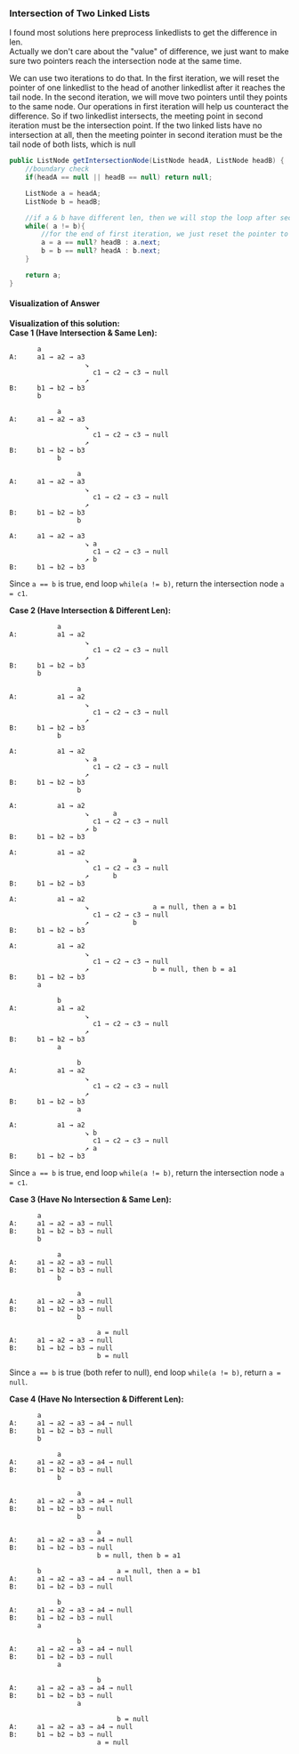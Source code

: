 ### Intersection of Two Linked Lists

I found most solutions here preprocess linkedlists to get the difference in len.  
Actually we don't care about the "value" of difference, we just want to make sure two pointers reach the intersection node at the same time.

We can use two iterations to do that. In the first iteration, we will reset the pointer of one linkedlist to the head of another linkedlist after it reaches the tail node. In the second iteration, we will move two pointers until they points to the same node. Our operations in first iteration will help us counteract the difference. So if two linkedlist intersects, the meeting point in second iteration must be the intersection point. If the two linked lists have no intersection at all, then the meeting pointer in second iteration must be the tail node of both lists, which is null

```java
public ListNode getIntersectionNode(ListNode headA, ListNode headB) {
    //boundary check
    if(headA == null || headB == null) return null;

    ListNode a = headA;
    ListNode b = headB;

    //if a & b have different len, then we will stop the loop after second iteration
    while( a != b){
        //for the end of first iteration, we just reset the pointer to the head of another linkedlist
        a = a == null? headB : a.next;
        b = b == null? headA : b.next;    
    }

    return a;
}
```

#### Visualization of Answer

**Visualization of this solution:**  
**Case 1 (Have Intersection & Same Len):**

```
       a
A:     a1 → a2 → a3
                   ↘
                     c1 → c2 → c3 → null
                   ↗            
B:     b1 → b2 → b3
       b
```

```
            a
A:     a1 → a2 → a3
                   ↘
                     c1 → c2 → c3 → null
                   ↗            
B:     b1 → b2 → b3
            b
```

```
                 a
A:     a1 → a2 → a3
                   ↘
                     c1 → c2 → c3 → null
                   ↗            
B:     b1 → b2 → b3
                 b
```

```
A:     a1 → a2 → a3
                   ↘ a
                     c1 → c2 → c3 → null
                   ↗ b            
B:     b1 → b2 → b3
```

Since `a == b` is true, end loop `while(a != b)`, return the intersection node `a = c1`.

**Case 2 (Have Intersection & Different Len):**

```
            a
A:          a1 → a2
                   ↘
                     c1 → c2 → c3 → null
                   ↗            
B:     b1 → b2 → b3
       b
```

```
                 a
A:          a1 → a2
                   ↘
                     c1 → c2 → c3 → null
                   ↗            
B:     b1 → b2 → b3
            b
```

```
A:          a1 → a2
                   ↘ a
                     c1 → c2 → c3 → null
                   ↗            
B:     b1 → b2 → b3
                 b
```

```
A:          a1 → a2
                   ↘      a
                     c1 → c2 → c3 → null
                   ↗ b           
B:     b1 → b2 → b3
```

```
A:          a1 → a2
                   ↘           a
                     c1 → c2 → c3 → null
                   ↗      b           
B:     b1 → b2 → b3
```

```
A:          a1 → a2
                   ↘                a = null, then a = b1
                     c1 → c2 → c3 → null
                   ↗           b           
B:     b1 → b2 → b3
```

```
A:          a1 → a2
                   ↘ 
                     c1 → c2 → c3 → null
                   ↗                b = null, then b = a1 
B:     b1 → b2 → b3
       a
```

```
            b         
A:          a1 → a2
                   ↘ 
                     c1 → c2 → c3 → null
                   ↗
B:     b1 → b2 → b3
            a
```

```
                 b         
A:          a1 → a2
                   ↘ 
                     c1 → c2 → c3 → null
                   ↗ 
B:     b1 → b2 → b3
                 a
```

```
A:          a1 → a2
                   ↘ b
                     c1 → c2 → c3 → null
                   ↗ a
B:     b1 → b2 → b3
```

Since `a == b` is true, end loop `while(a != b)`, return the intersection node `a = c1`.

**Case 3 (Have No Intersection & Same Len):**

```
       a
A:     a1 → a2 → a3 → null
B:     b1 → b2 → b3 → null
       b
```

```
            a
A:     a1 → a2 → a3 → null
B:     b1 → b2 → b3 → null
            b
```

```
                 a
A:     a1 → a2 → a3 → null
B:     b1 → b2 → b3 → null
                 b
```

```
                      a = null
A:     a1 → a2 → a3 → null
B:     b1 → b2 → b3 → null
                      b = null
```

Since `a == b` is true (both refer to null), end loop `while(a != b)`, return `a = null`.

**Case 4 (Have No Intersection & Different Len):**

```
       a
A:     a1 → a2 → a3 → a4 → null
B:     b1 → b2 → b3 → null
       b
```

```
            a
A:     a1 → a2 → a3 → a4 → null
B:     b1 → b2 → b3 → null
            b
```

```
                 a
A:     a1 → a2 → a3 → a4 → null
B:     b1 → b2 → b3 → null
                 b
```

```
                      a
A:     a1 → a2 → a3 → a4 → null
B:     b1 → b2 → b3 → null
                      b = null, then b = a1
```

```
       b                   a = null, then a = b1
A:     a1 → a2 → a3 → a4 → null
B:     b1 → b2 → b3 → null
```

```
            b                   
A:     a1 → a2 → a3 → a4 → null
B:     b1 → b2 → b3 → null
       a
```

```
                 b
A:     a1 → a2 → a3 → a4 → null
B:     b1 → b2 → b3 → null
            a
```

```
                      b
A:     a1 → a2 → a3 → a4 → null
B:     b1 → b2 → b3 → null
                 a
```

```
                           b = null
A:     a1 → a2 → a3 → a4 → null
B:     b1 → b2 → b3 → null
                      a = null
```
